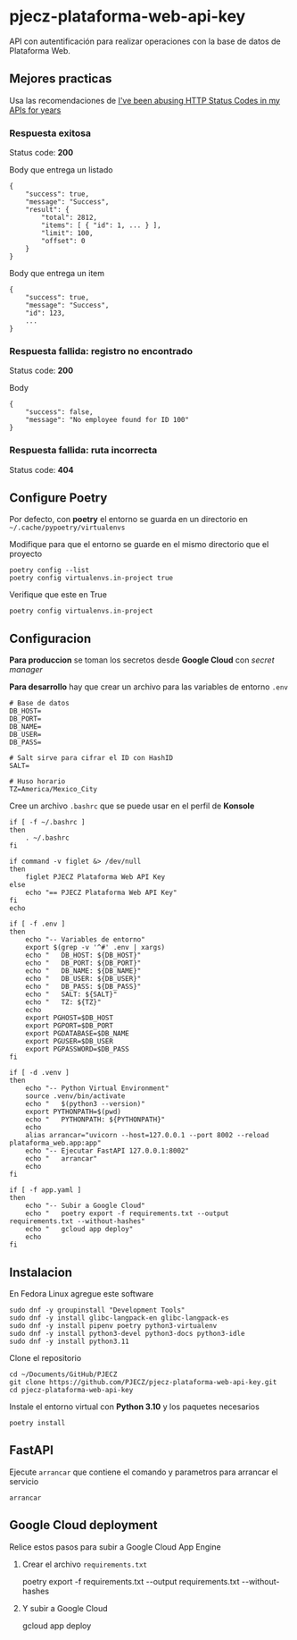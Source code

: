 # pjecz-plataforma-web-api-key

API con autentificación para realizar operaciones con la base de datos de Plataforma Web.

## Mejores practicas

Usa las recomendaciones de [I've been abusing HTTP Status Codes in my APIs for years](https://blog.slimjim.xyz/posts/stop-using-http-codes/)

### Respuesta exitosa

Status code: **200**

Body que entrega un listado

    {
        "success": true,
        "message": "Success",
        "result": {
            "total": 2812,
            "items": [ { "id": 1, ... } ],
            "limit": 100,
            "offset": 0
        }
    }

Body que entrega un item

    {
        "success": true,
        "message": "Success",
        "id": 123,
        ...
    }

### Respuesta fallida: registro no encontrado

Status code: **200**

Body

    {
        "success": false,
        "message": "No employee found for ID 100"
    }

### Respuesta fallida: ruta incorrecta

Status code: **404**

## Configure Poetry

Por defecto, con **poetry** el entorno se guarda en un directorio en `~/.cache/pypoetry/virtualenvs`

Modifique para que el entorno se guarde en el mismo directorio que el proyecto

    poetry config --list
    poetry config virtualenvs.in-project true

Verifique que este en True

    poetry config virtualenvs.in-project

## Configuracion

**Para produccion** se toman los secretos desde **Google Cloud** con _secret manager_

**Para desarrollo** hay que crear un archivo para las variables de entorno `.env`

    # Base de datos
    DB_HOST=
    DB_PORT=
    DB_NAME=
    DB_USER=
    DB_PASS=

    # Salt sirve para cifrar el ID con HashID
    SALT=

    # Huso horario
    TZ=America/Mexico_City

Cree un archivo `.bashrc` que se puede usar en el perfil de **Konsole**

    if [ -f ~/.bashrc ]
    then
        . ~/.bashrc
    fi

    if command -v figlet &> /dev/null
    then
        figlet PJECZ Plataforma Web API Key
    else
        echo "== PJECZ Plataforma Web API Key"
    fi
    echo

    if [ -f .env ]
    then
        echo "-- Variables de entorno"
        export $(grep -v '^#' .env | xargs)
        echo "   DB_HOST: ${DB_HOST}"
        echo "   DB_PORT: ${DB_PORT}"
        echo "   DB_NAME: ${DB_NAME}"
        echo "   DB_USER: ${DB_USER}"
        echo "   DB_PASS: ${DB_PASS}"
        echo "   SALT: ${SALT}"
        echo "   TZ: ${TZ}"
        echo
        export PGHOST=$DB_HOST
        export PGPORT=$DB_PORT
        export PGDATABASE=$DB_NAME
        export PGUSER=$DB_USER
        export PGPASSWORD=$DB_PASS
    fi

    if [ -d .venv ]
    then
        echo "-- Python Virtual Environment"
        source .venv/bin/activate
        echo "   $(python3 --version)"
        export PYTHONPATH=$(pwd)
        echo "   PYTHONPATH: ${PYTHONPATH}"
        echo
        alias arrancar="uvicorn --host=127.0.0.1 --port 8002 --reload plataforma_web.app:app"
        echo "-- Ejecutar FastAPI 127.0.0.1:8002"
        echo "   arrancar"
        echo
    fi

    if [ -f app.yaml ]
    then
        echo "-- Subir a Google Cloud"
        echo "   poetry export -f requirements.txt --output requirements.txt --without-hashes"
        echo "   gcloud app deploy"
        echo
    fi

## Instalacion

En Fedora Linux agregue este software

    sudo dnf -y groupinstall "Development Tools"
    sudo dnf -y install glibc-langpack-en glibc-langpack-es
    sudo dnf -y install pipenv poetry python3-virtualenv
    sudo dnf -y install python3-devel python3-docs python3-idle
    sudo dnf -y install python3.11

Clone el repositorio

    cd ~/Documents/GitHub/PJECZ
    git clone https://github.com/PJECZ/pjecz-plataforma-web-api-key.git
    cd pjecz-plataforma-web-api-key

Instale el entorno virtual con **Python 3.10** y los paquetes necesarios

    poetry install

## FastAPI

Ejecute `arrancar` que contiene el comando y parametros para arrancar el servicio

    arrancar

## Google Cloud deployment

Relice estos pasos para subir a Google Cloud App Engine

1. Crear el archivo `requirements.txt`

   poetry export -f requirements.txt --output requirements.txt --without-hashes

2. Y subir a Google Cloud

   gcloud app deploy
